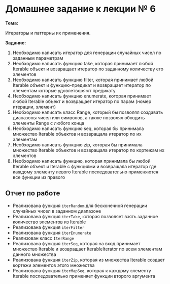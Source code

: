 # Домашнее задание к лекции № 6

**Тема:**

Итераторы и паттерны их применения.

**Задание:**

1. Необходимо написать итератор для генерации случайных чисел по заданным параметрам
2. Необходимо написать функцию take, которая принимает любой Iterable объект и возвращает итератор по заданному количеству его элементов
3. Необходимо написать функцию filter, которая принимает любой Iterable объект и функцию-предикат и возвращает итератор по элементам которые удовлетворяют предикату
4. Необходимо написать функцию enumerate, которая принимает любой Iterable объект и возвращает итератор по парам (номер итерации, элемент)
5. Необходимо написать класс Range, который бы позволял создавать диапазоны чисел или символов, а также позволял обходить элементы Range с любого конца
6. Необходимо написать функцию seq, которая бы принимала множество Iterable объектов и возвращала итератор по их элементам
7. Необходимо написать функцию zip, которая бы принимала множество Iterable объектов и возвращала итератор по кортежам их элементов
8. Необходимо написать функцию, которая принимала бы любой Iterable объект и Iterable с функциями и возвращала итератор где каждому элементу левого Iterable последовательно применяются все функции из правого

## Отчет по работе

- Реализована функция `iterRandom` для бесконечной генерации случайных чисел в заданном диапазоне
- Реализована функция `iterTake`, которая позволяет взять заданное количество элементов из Iterable
- Реализована функция `iterFilter`
- Реализована функция `iterEnumerate`
- Реализован класс `IterRange`
- Реализована функция `iterSeq`, которая на вход принимает множество Iterable и возвращает IterableIterator по всем элементам данного множества
- Реализована функция `iterZip`, которая из множества Iterable создает кортежи элементов этого множества
- Реализована функция `iterMapSeq`, которая к каждому элементу Iterable последовательно применяет функции второго аргумента